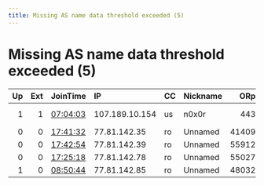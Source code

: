 ```yaml
---
title: Missing AS name data threshold exceeded (5)
---
```


# Missing AS name data threshold exceeded (5)

|   Up |   Ext | JoinTime                                                                                            | IP             | CC   | Nickname   |   ORp |   Dirp | Version   | Contact                   | OS    |   eFamMembers |
|-----:|------:|:----------------------------------------------------------------------------------------------------|:---------------|:-----|:-----------|------:|-------:|:----------|:--------------------------|:------|--------------:|
|    1 |     1 | [07:04:03](https://metrics.torproject.org/rs.html#details/D36A72A73F81EDE51E81F7CBAD1C440B7E34BDD5) | 107.189.10.154 | us   | n0x0r      |   443 |     80 | 0.4.4.6   | benedictwilliams at gmail | Linux |             1 |
|    0 |     0 | [17:41:32](https://metrics.torproject.org/rs.html#details/85E475F6B6A7746B1C274A597F519E40E3317DAE) | 77.81.142.35   | ro   | Unnamed    | 41409 |      0 | 0.4.3.7   | None                      | Linux |             1 |
|    0 |     0 | [17:42:54](https://metrics.torproject.org/rs.html#details/F5B4F0C79FB9E1BEA7FC9716E6D5FFE94398683E) | 77.81.142.39   | ro   | Unnamed    | 55912 |      0 | 0.4.3.7   | None                      | Linux |             1 |
|    0 |     0 | [17:25:18](https://metrics.torproject.org/rs.html#details/516CAEBBD309FCC7C8D7848D9E6BAF591EEE9087) | 77.81.142.78   | ro   | Unnamed    | 55027 |      0 | 0.4.3.7   | None                      | Linux |             1 |
|    1 |     0 | [08:50:44](https://metrics.torproject.org/rs.html#details/36AD01E1198F1FCBC73061907D5AA9198ACAE699) | 77.81.142.85   | ro   | Unnamed    | 48032 |      0 | 0.4.4.6   | None                      | Linux |             1 |
